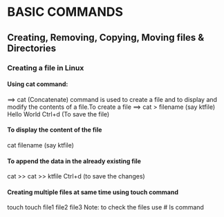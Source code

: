 # BASIC COMMANDS
## Creating, Removing, Copying, Moving files & Directories
### Creating a file in Linux
#### Using cat command:
==> cat (Concatenate) command is used to create a file and to display and modify the contents
of a file.To create a file
==> cat > filename (say ktfile)
Hello World
Ctrl+d (To save the file)

#### To display the content of the file
cat filename (say ktfile)

#### To append the data in the already existing file
cat >> <filename>
cat >> ktfile
Ctrl+d (to save the changes)

#### Creating multiple files at same time using touch command
touch <filename> <filename> <filename>
touch file1 file2 file3
Note: to check the files use # ls command
